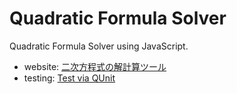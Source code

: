 # Quadratic Formula Solver

Quadratic Formula Solver using JavaScript.

- website: [二次方程式の解計算ツール](https://tex2e.github.io/quadratic-formula/)
- testing: [Test via QUnit](https://tex2e.github.io/quadratic-formula/test.html)
